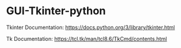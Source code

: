 # GUI-Tkinter-python

Tkinter Documentation: https://docs.python.org/3/library/tkinter.html

Tk Documentation: https://tcl.tk/man/tcl8.6/TkCmd/contents.html
